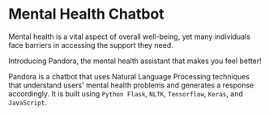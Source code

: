 # Mental Health Chatbot
Mental health is a vital aspect of overall well-being, yet many individuals face barriers in accessing the support they need.  

Introducing Pandora, the mental health assistant that makes you feel better!

Pandora is a chatbot that uses Natural Language Processing techniques that understand users' mental health problems and generates a response accordingly. It is built using `Python Flask`, `NLTK`, `Tensorflow`, `Keras`, and `JavaScript`.





